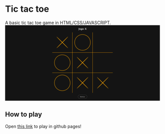# Tic tac toe

A basic tic tac toe game in HTML/CSS/JAVASCRIPT.
![game screenshot](./docs/ingame.png)

## How to play
Open [this link](https://shimigui.github.io/tic-tac-toe/) to play in github pages!
